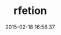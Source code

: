 ---
layout: post
title:  "rfetion"
repo:   "flyerhzm/rfetion"
date:   2015-02-18 16:58:37
gemurl: http://github.com/flyerhzm/rfetion
---